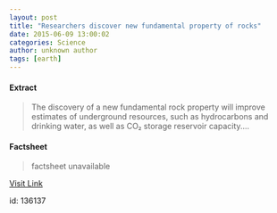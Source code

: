 ```yaml
---
layout: post
title: "Researchers discover new fundamental property of rocks"
date: 2015-06-09 13:00:02
categories: Science
author: unknown author
tags: [earth]
---
```



#### Extract
>The discovery of a new fundamental rock property will improve estimates of underground resources, such as hydrocarbons and drinking water, as well as CO₂ storage reservoir capacity....

#### Factsheet
>factsheet unavailable

[Visit Link](http://phys.org/news353058311.html)

id:  136137
